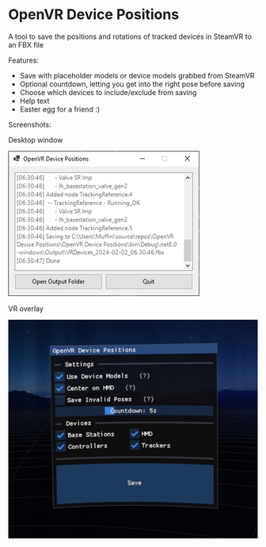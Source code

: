 # OpenVR Device Positions

A tool to save the positions and rotations of tracked devices in SteamVR to an FBX file

Features:

- Save with placeholder models or device models grabbed from SteamVR
- Optional countdown, letting you get into the right pose before saving
- Choose which devices to include/exclude from saving
- Help text
- Easter egg for a friend :)

Screenshots:

Desktop window

![Desktop screenshot](/Media//OpenVR_Device_Positions_93kIiixZW4.png)

VR overlay

![VR screenshot](Media/vrmonitor_uuhDdyzKkJ.jpg)